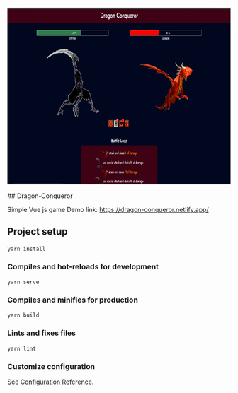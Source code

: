 <p align="center"><img src="./src/assets/img/app_img.PNG" width="900" height="400"></p>
## Dragon-Conqueror

Simple Vue js game
Demo link: https://dragon-conqueror.netlify.app/

## Project setup
```
yarn install
```

### Compiles and hot-reloads for development
```
yarn serve
```

### Compiles and minifies for production
```
yarn build
```

### Lints and fixes files
```
yarn lint
```

### Customize configuration
See [Configuration Reference](https://cli.vuejs.org/config/).

